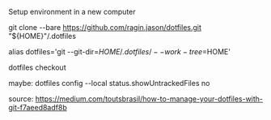Setup environment in a new computer

git clone --bare https://github.com/ragin.jason/dotfiles.git "${HOME}"/.dotfiles

alias dotfiles='git --git-dir=$HOME/.dotfiles/ --work-tree=$HOME'

dotfiles checkout

maybe: dotfiles config --local status.showUntrackedFiles no

source: https://medium.com/toutsbrasil/how-to-manage-your-dotfiles-with-git-f7aeed8adf8b
